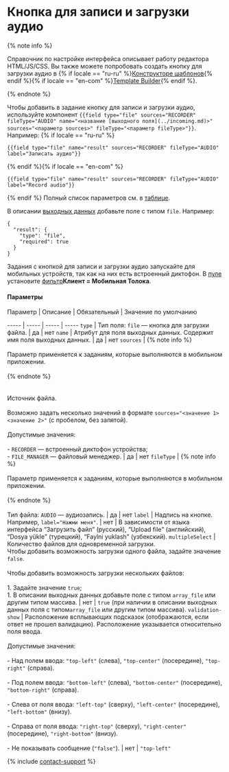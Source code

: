 # Кнопка для записи и загрузки аудио

{% note info %}

Справочник по настройке интерфейса описывает работу редактора HTML/JS/CSS. Вы также можете попробовать создать кнопку для загрузки аудио в {% if locale == "ru-ru" %}[Конструкторе шаблонов](https://toloka.ai/ru/docs/template-builder/reference/field.audio){% endif %}{% if locale == "en-com" %}[Template Builder](https://toloka.ai/en/docs/template-builder/reference/field.audio){% endif %}.

{% endnote %}


Чтобы добавить в задание кнопку для записи и загрузки аудио, используйте компонент `{{field type="file" sources="RECORDER" fileType="AUDIO" name="<название [выходного поля](../incoming.md)>" sources="<параметр sources>" fileType="<параметр fileType>"}}`. Например:
 {% if locale == "ru-ru" %}
```no-highlight
{{field type="file" name="result" sources="RECORDER" fileType="AUDIO" label="Записать аудио"}}
```
{% endif %}{% if locale == "en-com" %}
```no-highlight
{{field type="file" name="result" sources="RECORDER" fileType="AUDIO" label="Record audio"}}
```
{% endif %}
Полный список параметров см. в [таблице](#table).

В описании [выходных данных](../incoming.md) добавьте поле с типом `file`. Например:

```no-highlight
{
  "result": {
    "type": "file",
    "required": true
  }
}
```

Задания с кнопкой для записи и загрузки аудио запускайте для мобильных устройств, так как на них есть встроенный диктофон. В [пуле](../../../glossary.md#pool-ru) установите [фильтр](../filters.md)**Клиент = Мобильная Толока**.

#### Параметры


Параметр
 |
Описание
 |
Обязательный
 |
Значение по умолчанию

----- | ----- | ----- | -----
``` type ``` | Тип поля: `file` — кнопка для загрузки файла. | да | нет
``` name ``` | Атрибут для поля выходных данных. Содержит имя поля выходных данных. | да | нет
``` sources ``` | {% note info %}<br/><br/>Параметр применяется к заданиям, которые выполняются в мобильном приложении.<br/><br/>{% endnote %}<br/><br/><br/>Источник файла.<br/><br/>Возможно задать несколько значений в формате `sources="<значение 1> <значение 2>"` (с пробелом, без запятой).<br/><br/>Допустимые значения:<br/><br/>- `RECORDER` — встроенный диктофон устройства;<br/>- `FILE_MANAGER` — файловый менеджер. | да | нет
``` fileType ``` | {% note info %}<br/><br/>Параметр применяется к заданиям, которые выполняются в мобильном приложении.<br/><br/>{% endnote %}<br/><br/>Тип файла: `AUDIO` — аудиозапись. | да | нет
``` label ``` | Надпись на кнопке. Например, `label="Нажми меня"`. | нет | В зависимости от языка интерфейса <q>Загрузить файл</q> (русский), <q>Upload file</q> (английский), <q>Dosya yükle</q> (турецкий), <q>Faylni yuklash</q> (узбекский).
``` multipleSelect ``` | Количество файлов для одновременной загрузки.<br/>Чтобы добавить возможность загрузки одного файла, задайте значение `false`.<br/><br/>Чтобы добавить возможность загрузки нескольких файлов:<br/><br/>1. Задайте значение `true`;<br/>1. В описании выходных данных добавьте поле с типом `array_file` или другим типом массива. | нет | `true` (при наличии в описании выходных данных поля с типом`array_file` или другим типом массива).
``` validation-show ``` | Расположение всплывающих подсказок (отображаются, если ответ не прошел валидацию). Расположение указывается относительно поля ввода.<br/><br/>Допустимые значения:<br/><br/>- Над полем ввода: `"top-left"` (слева), `"top-center"` (посередине), `"top-right"` (справа).<br/>    <br/>- Под полем ввода: `"bottom-left"` (слева), `"bottom-center"` (посередине), `"bottom-right"` (справа).<br/>    <br/>- Слева от поля ввода: `"left-top"` (сверху), `"left-center"` (посередине), `"left-bottom"` (внизу).<br/>    <br/>- Справа от поля ввода: `"right-top"` (сверху), `"right-center"` (посередине), `"right-bottom"` (внизу).<br/>    <br/>- Не показывать сообщение (`"false"`). | нет | ``` "top-left" ```

{% include [contact-support](../../_includes/contact-support-help.md) %}